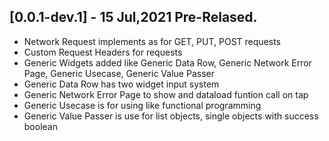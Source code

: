 ## [0.0.1-dev.1] - 15 Jul,2021 Pre-Relased.

* Network Request implements as for GET, PUT, POST requests
* Custom Request Headers for requests
* Generic Widgets added like Generic Data Row, Generic Network Error Page, Generic Usecase, Generic Value Passer
* Generic Data Row has two widget input system
* Generic Network Error Page to show and dataload funtion call on tap
* Generic Usecase is for using like functional programming
* Generic Value Passer is use for list objects, single objects with success boolean
